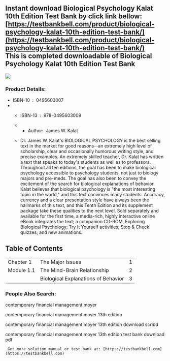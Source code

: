 Instant download **Biological Psychology Kalat 10th Edition Test Bank** by click link bellow:  
[https://testbankbell.com/product/biological-psychology-kalat-10th-edition-test-bank/](https://testbankbell.com/product/biological-psychology-kalat-10th-edition-test-bank/)  
This is completed downloadable of Biological Psychology Kalat 10th Edition Test Bank
------------------------------------------------------------------------------------


![](https://testbankbell.com/wp-content/uploads/2023/05/biological-psychology-kalat-10th-tb.jpg)
### Product Details:


* ISBN-10 ‏ : ‎ 0495603007
* * ISBN-13 ‏ : ‎ 978-0495603009
  * * Author:  James W. Kalat
   
  * Dr. James W. Kalat's BIOLOGICAL PSYCHOLOGY is the best selling text in the market for good reasons--an extremely high level of scholarship, clear and occasionally humorous writing style, and precise examples. An extremely skilled teacher, Dr. Kalat has written a text that speaks to today's students as well as to professors. Throughout all ten editions, the goal has been to make biological psychology accessible to psychology students, not just to biology majors and pre-meds. The goal has also been to convey the excitement of the search for biological explanations of behavior. Kalat believes that biological psychology is "the most interesting topic in the world," and this text convinces many students. Accuracy, currency and a clear presentation style have always been the hallmarks of this text, and this Tenth Edition and its supplement package take these qualities to the next level. Sold separately and available for the first time, a media-rich, highly interactive online eBook integrates the text; a companion CD-ROM, Exploring Biological Psychology; Try It Yourself activities; Stop & Check quizzes; and new animations.
 




Table of Contents
-----------------




|  |  |  |
| --- | --- | --- |
| Chapter 1 | The Major Issues | 1 |
| Module 1.1 | The Mind-Brain Relationship | 2 |
|  | Biological Explanations of Behavior | 3 |









  ### People Also Search:


  contemporary financial management moyer

  contemporary financial management moyer 13th edition

  contemporary financial management moyer 13th edition download scribd

  contemporary financial management moyer 13th edition test bank download pdf

     Get more solution manual or test bank at: [https://testbankbell.com](https://testbankbell.com)
